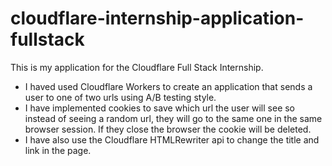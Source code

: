 # cloudflare-internship-application-fullstack
This is my application for the Cloudflare Full Stack Internship.
- I haved used Cloudflare Workers to create an application that sends a user to one of two urls using A/B testing style.
- I have implemented cookies to save which url the user will see so instead of seeing a random url, they will go to the same one in the same browser session. If they close the browser the cookie will be deleted. 
- I have also use the Cloudflare HTMLRewriter api to change the title and link in the page. 